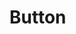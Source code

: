 <!--
 * @Author: yuqigong@outlook.com
 * @Date: 2023-01-30 15:09:52
 * @LastEditors: yuqigong@outlook.com
 * @LastEditTime: 2023-01-30 17:44:37
 * @FilePath: /firmiana/packages/form-plux/components/button/README.md
 * @Description:
 *
-->
# Button
